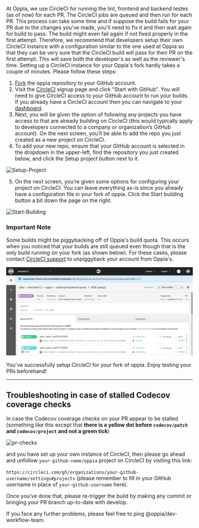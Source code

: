 At Oppia, we use CircleCI for running the lint, frontend and backend testes (as of now) for each PR. The CircleCI jobs are queued and then run for each PR. This process can take some time and if suppose the build fails for your PR due to the changes you've made, you'll need to fix it and then wait again for build to pass. The build might even fail again if not fixed properly in the first attempt.
Therefore, we recommend that developers setup their own CircleCI instance with a configuration similar to the one used at Oppia so that they can be very sure that the CircleCI build will pass for their PR on the first attempt. This will save both the developer's as well as the reviewer's time.
Setting up a CircleCI instance for your Oppia's fork hardly takes a couple of minutes. Please follow these steps:
1. [Fork](https://help.github.com/articles/fork-a-repo/) the oppia repository to your GitHub account.
2. Visit the [CircleCI](https://circleci.com/signup) signup page and click “Start with GitHub”. You will need to give CircleCI access to your GitHub account to run your builds. If you already have a CircleCI account then you can navigate to your [dashboard](https://circleci.com/dashboard).
3. Next, you will be given the option of following any projects you have access to that are already building on CircleCI (this would typically apply to developers connected to a company or organization’s GitHub account). On the next screen, you’ll be able to add the repo you just created as a new project on CircleCI.
4. To add your new repo, ensure that your GitHub account is selected in the dropdown in the upper-left, find the repository you just created below, and click the Setup project button next to it.

![Setup-Project](https://circleci.com/docs/assets/img/docs/CircleCI-add-new-project-list.png)

5. On the next screen, you’re given some options for configuring your project on CircleCI. You can leave everything as-is since you already have a configuration file in your fork of oppia. Click the Start building button a bit down the page on the right.

![Start-Building](https://circleci.com/docs/assets/img/docs/CircleCI-2.0-start-building.png)

### Important Note
Some builds might be piggybacking off of Oppia's build quota. This occurs when you noticed that your builds are still queued even though that is the only build running on your fork (as shown below). For these cases, please contact [CircleCI support](https://support.circleci.com/) to unpiggyback your account from Oppia's.

![Image](images/queuedForkBuilds.png)

You've successfully setup CircleCI for your fork of oppia. Enjoy testing your PRs beforehand!

***
## Troubleshooting in case of stalled Codecov coverage checks

In case the Codecov coverage checks on your PR appear to be stalled (something like this except that **there is a yellow dot before `codecov/patch` and `codecov/project` and not a green tick**)


![pr-checks](https://user-images.githubusercontent.com/24826041/59090041-42451980-8929-11e9-8fde-1e84c3fac6ea.png)


and you have set up your own instance of CircleCI, then please go ahead and unfollow `your-github-name/oppia` project on CircleCI by visiting this link:

`https://circleci.com/gh/organizations/your-github-username/settings#projects`
(please remember to fill in your GitHub username in place of `your-github-username` here).

Once you've done that, please re-trigger the build by making any commit or bringing your PR branch up-to-date with develop.

If you face any further problems, please feel free to ping @oppia/dev-workflow-team.

